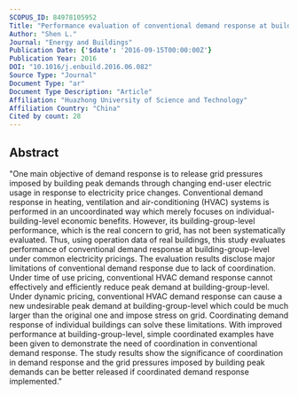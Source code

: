 ```yaml
---
SCOPUS_ID: 84978105952
Title: "Performance evaluation of conventional demand response at building-group-level under different electricity pricings"
Author: "Shen L."
Journal: "Energy and Buildings"
Publication Date: {'$date': '2016-09-15T00:00:00Z'}
Publication Year: 2016
DOI: "10.1016/j.enbuild.2016.06.082"
Source Type: "Journal"
Document Type: "ar"
Document Type Description: "Article"
Affiliation: "Huazhong University of Science and Technology"
Affiliation Country: "China"
Cited by count: 28
---
```


## Abstract
"One main objective of demand response is to release grid pressures imposed by building peak demands through changing end-user electric usage in response to electricity price changes. Conventional demand response in heating, ventilation and air-conditioning (HVAC) systems is performed in an uncoordinated way which merely focuses on individual-building-level economic benefits. However, its building-group-level performance, which is the real concern to grid, has not been systematically evaluated. Thus, using operation data of real buildings, this study evaluates performance of conventional demand response at building-group-level under common electricity pricings. The evaluation results disclose major limitations of conventional demand response due to lack of coordination. Under time of use pricing, conventional HVAC demand response cannot effectively and efficiently reduce peak demand at building-group-level. Under dynamic pricing, conventional HVAC demand response can cause a new undesirable peak demand at building-group-level which could be much larger than the original one and impose stress on grid. Coordinating demand response of individual buildings can solve these limitations. With improved performance at building-group-level, simple coordinated examples have been given to demonstrate the need of coordination in conventional demand response. The study results show the significance of coordination in demand response and the grid pressures imposed by building peak demands can be better released if coordinated demand response implemented."
